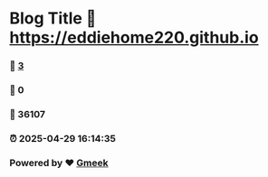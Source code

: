 # Blog Title :link: https://eddiehome220.github.io 
### :page_facing_up: [3](https://eddiehome220.github.io/tag.html) 
### :speech_balloon: 0 
### :hibiscus: 36107 
### :alarm_clock: 2025-04-29 16:14:35 
### Powered by :heart: [Gmeek](https://github.com/Meekdai/Gmeek)
